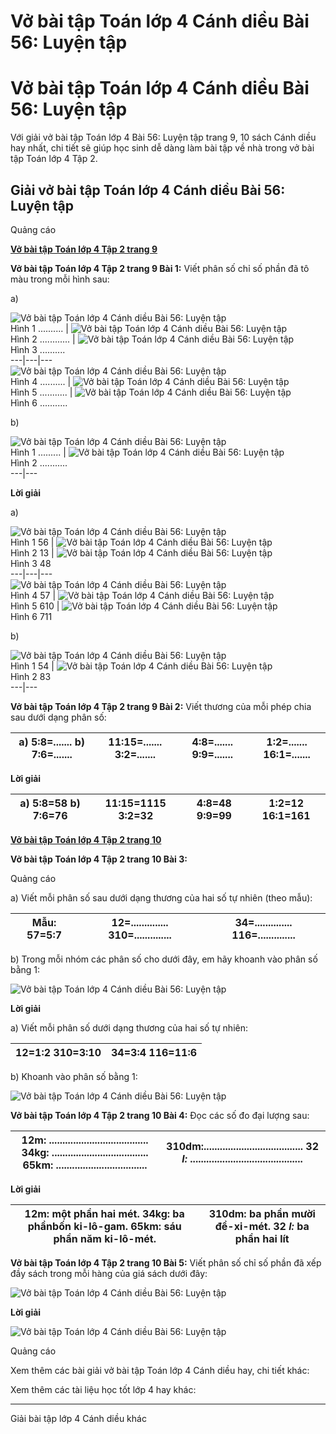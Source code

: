 # Vở bài tập Toán lớp 4 Cánh diều Bài 56: Luyện tập

# Vở bài tập Toán lớp 4 Cánh diều Bài 56: Luyện tập

Với giải vở bài tập Toán lớp 4 Bài 56: Luyện tập trang 9, 10 sách Cánh diều hay nhất, chi tiết sẽ giúp học sinh dễ dàng làm bài tập về nhà trong vở bài tập Toán lớp 4 Tập 2.

## Giải vở bài tập Toán lớp 4 Cánh diều Bài 56: Luyện tập

Quảng cáo

[**Vở bài tập Toán lớp 4 Tập 2 trang 9**](https://vietjack.com/vbt-toan-4-cd/vbt-toan-lop-4-tap-2-trang-9-canh-dieu.jsp)

**Vở bài tập Toán lớp 4 Tập 2 trang 9 Bài 1:** Viết phân số chỉ số phần đã tô màu trong mỗi hình sau:

a)

![Vở bài tập Toán lớp 4 Cánh diều Bài 56: Luyện tập](https://vietjack.com/vbt-toan-4-cd/images/bai-56-luyen-tap-202954.PNG)  
Hình 1 .......... |  ![Vở bài tập Toán lớp 4 Cánh diều Bài 56: Luyện tập](https://vietjack.com/vbt-toan-4-cd/images/bai-56-luyen-tap-202955.PNG)  
Hình 2 ............ |  ![Vở bài tập Toán lớp 4 Cánh diều Bài 56: Luyện tập](https://vietjack.com/vbt-toan-4-cd/images/bai-56-luyen-tap-202956.PNG)  
Hình 3 ..........  
---|---|---  
![Vở bài tập Toán lớp 4 Cánh diều Bài 56: Luyện tập](https://vietjack.com/vbt-toan-4-cd/images/bai-56-luyen-tap-202957.PNG)  
Hình 4 .......... |  ![Vở bài tập Toán lớp 4 Cánh diều Bài 56: Luyện tập](https://vietjack.com/vbt-toan-4-cd/images/bai-56-luyen-tap-202958.PNG)  
Hình 5 ........... |  ![Vở bài tập Toán lớp 4 Cánh diều Bài 56: Luyện tập](https://vietjack.com/vbt-toan-4-cd/images/bai-56-luyen-tap-202959.PNG)  
Hình 6 ...........  
  
b)

![Vở bài tập Toán lớp 4 Cánh diều Bài 56: Luyện tập](https://vietjack.com/vbt-toan-4-cd/images/bai-56-luyen-tap-202960.PNG)  
Hình 1 ......... |  ![Vở bài tập Toán lớp 4 Cánh diều Bài 56: Luyện tập](https://vietjack.com/vbt-toan-4-cd/images/bai-56-luyen-tap-202961.PNG)  
Hình 2 ...........  
---|---  
  
**Lời giải**

a)

![Vở bài tập Toán lớp 4 Cánh diều Bài 56: Luyện tập](https://vietjack.com/vbt-toan-4-cd/images/bai-56-luyen-tap-202962.PNG)  
Hình 1 56 |  ![Vở bài tập Toán lớp 4 Cánh diều Bài 56: Luyện tập](https://vietjack.com/vbt-toan-4-cd/images/bai-56-luyen-tap-202963.PNG)  
Hình 2 13 |  ![Vở bài tập Toán lớp 4 Cánh diều Bài 56: Luyện tập](https://vietjack.com/vbt-toan-4-cd/images/bai-56-luyen-tap-202964.PNG)  
Hình 3 48  
---|---|---  
![Vở bài tập Toán lớp 4 Cánh diều Bài 56: Luyện tập](https://vietjack.com/vbt-toan-4-cd/images/bai-56-luyen-tap-202965.PNG)  
Hình 4 57 |  ![Vở bài tập Toán lớp 4 Cánh diều Bài 56: Luyện tập](https://vietjack.com/vbt-toan-4-cd/images/bai-56-luyen-tap-202966.PNG)  
Hình 5 610 |  ![Vở bài tập Toán lớp 4 Cánh diều Bài 56: Luyện tập](https://vietjack.com/vbt-toan-4-cd/images/bai-56-luyen-tap-202967.PNG)  
Hình 6 711  
  
b)

![Vở bài tập Toán lớp 4 Cánh diều Bài 56: Luyện tập](https://vietjack.com/vbt-toan-4-cd/images/bai-56-luyen-tap-202968.PNG)  
Hình 1 54 |  ![Vở bài tập Toán lớp 4 Cánh diều Bài 56: Luyện tập](https://vietjack.com/vbt-toan-4-cd/images/bai-56-luyen-tap-202970.PNG)  
Hình 2 83  
---|---  
  
**Vở bài tập Toán lớp 4 Tập 2 trang 9 Bài 2:** Viết thương của mỗi phép chia sau dưới dạng phân số:

a) 5:8=....... b) 7:6=....... |  11:15=....... 3:2=....... |  4:8=....... 9:9=....... |  1:2=....... 16:1=.......  
---|---|---|---  
  
**Lời giải**

a) 5:8=58 b) 7:6=76 |  11:15=1115 3:2=32 |  4:8=48 9:9=99 |  1:2=12 16:1=161  
---|---|---|---  
  
[**Vở bài tập Toán lớp 4 Tập 2 trang 10**](https://vietjack.com/vbt-toan-4-cd/vbt-toan-lop-4-tap-2-trang-10-canh-dieu.jsp)

**Vở bài tập Toán lớp 4 Tập 2 trang 10 Bài 3:**

Quảng cáo

a) Viết mỗi phân số sau dưới dạng thương của hai số tự nhiên (theo mẫu):

Mẫu: 57=5:7 |  12=.............. 310=.............. |  34=.............. 116=..............  
---|---|---  
  
b) Trong mỗi nhóm các phân số cho dưới đây, em hãy khoanh vào phân số bằng 1:

![Vở bài tập Toán lớp 4 Cánh diều Bài 56: Luyện tập](https://vietjack.com/vbt-toan-4-cd/images/bai-56-luyen-tap-202971.PNG)

**Lời giải**

a) Viết mỗi phân số dưới dạng thương của hai số tự nhiên:

12=1:2 310=3:10 |  34=3:4 116=11:6  
---|---  
  
b) Khoanh vào phân số bằng 1:

![Vở bài tập Toán lớp 4 Cánh diều Bài 56: Luyện tập](https://vietjack.com/vbt-toan-4-cd/images/bai-56-luyen-tap-202972.PNG)

**Vở bài tập Toán lớp 4 Tập 2 trang 10 Bài 4:** Đọc các số đo đại lượng sau:

12m: ..................................... 34kg: .................................... 65km: .................................. |  310dm:..................................... 32 _l:_ ..........................................  
---|---  
  
**Lời giải**

12m: một phần hai mét. 34kg: ba phầnbốn ki-lô-gam. 65km: sáu phần năm ki-lô-mét. |  310dm: ba phần mười đề-xi-mét. 32 _l:_ ba phần hai lít  
---|---  
  
**Vở bài tập Toán lớp 4 Tập 2 trang 10 Bài 5:** Viết phân số chỉ số phần đã xếp đầy sách trong mỗi hàng của giá sách dưới đây:

![Vở bài tập Toán lớp 4 Cánh diều Bài 56: Luyện tập](https://vietjack.com/vbt-toan-4-cd/images/bai-56-luyen-tap-202973.PNG)

**Lời giải**

![Vở bài tập Toán lớp 4 Cánh diều Bài 56: Luyện tập](https://vietjack.com/vbt-toan-4-cd/images/bai-56-luyen-tap-202974.PNG)

Quảng cáo

Xem thêm các bài giải vở bài tập Toán lớp 4 Cánh diều hay, chi tiết khác:

Xem thêm các tài liệu học tốt lớp 4 hay khác:

* * *

Giải bài tập lớp 4 Cánh diều khác
